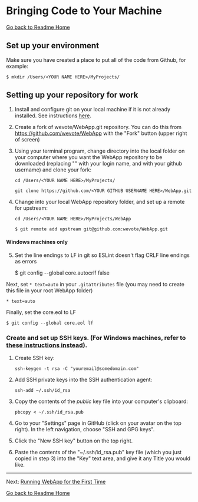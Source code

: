 # Bringing Code to Your Machine
[Go back to Readme Home](../../README.md)

## Set up your environment

Make sure you have created a place to put all of the code from Github, for example:

    $ mkdir /Users/<YOUR NAME HERE>/MyProjects/

## Setting up your repository for work

1. Install and configure git on your local machine if it is not already installed. See instructions [here](https://git-scm.com/book/en/v2/Getting-Started-Installing-Git).

1. Create a fork of wevote/WebApp.git repository. You can do this from https://github.com/wevote/WebApp with the "Fork" button (upper right of screen)

1. Using your terminal program, change directory into the local folder on your computer where you want the WebApp repository to be downloaded (replacing "<YOUR NAME HERE>" with your login name, and <YOUR GITHUB USERNAME HERE> with your github username) and clone your fork:  
  
    `cd /Users/<YOUR NAME HERE>/MyProjects/`

    `git clone https://github.com/<YOUR GITHUB USERNAME HERE>/WebApp.git`

1. Change into your local WebApp repository folder, and set up a remote for upstream:

    `cd /Users/<YOUR NAME HERE>/MyProjects/WebApp`

    `$ git remote add upstream git@github.com:wevote/WebApp.git`  

#### Windows machines only

5. Set the line endings to LF in git so ESLint doesn't flag CRLF line endings as errors

    $ git config --global core.autocrlf false

Next, set `* text=auto` in your `.gitattributes` file (you may need to create this file in your root WebApp folder)

    * text=auto

Finally, set the core.eol to LF

    $ git config --global core.eol lf


### Create and set up SSH keys. (For Windows machines, refer to [these instructions instead](https://help.github.com/articles/generating-a-new-ssh-key-and-adding-it-to-the-ssh-agent/#platform-windows)).

  1. Create SSH key: 
  
     `ssh-keygen -t rsa -C "youremail@somedomain.com"`
   
  2. Add SSH private keys into the SSH authentication agent:
  
     `ssh-add ~/.ssh/id_rsa`

  3. Copy the contents of the *public* key file into your computer's clipboard:
  
     `pbcopy < ~/.ssh/id_rsa.pub`

  4. Go to your "Settings" page in GitHub (click on your avatar on the top right). In the left navigation, choose "SSH and GPG keys".
  
  5. Click the "New SSH key" button on the top right.
  
  6. Paste the contents of the "~/.ssh/id_rsa.pub" key file (which you just copied in step 3) into the "Key" text area, and give it any Title you would like.

---

Next: [Running WebApp for the First Time](RUNNING_FIRST_TIME.md)

[Go back to Readme Home](../../README.md)

